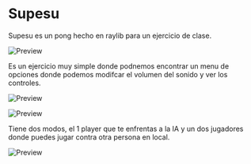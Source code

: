 # Supesu
Supesu es un pong hecho en raylib para un ejercicio de clase.

![Preview](https://github.com/AcroSenpai/Supesu/blob/master/img/pong1.PNG)

Es un ejercicio muy simple donde podnemos encontrar un menu de opciones donde podemos modifcar el volumen del sonido y ver los controles.

![Preview](https://github.com/AcroSenpai/Supesu/blob/master/img/pong2.PNG)

![Preview](https://github.com/AcroSenpai/Supesu/blob/master/img/pong3.PNG)

Tiene dos modos, el 1 player que te enfrentas a la IA y un dos jugadores donde puedes jugar contra otra persona en local.

![Preview](https://github.com/AcroSenpai/Supesu/blob/master/img/pong4.PNG)
